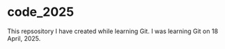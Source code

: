 # code_2025
This repsository I have created while learning Git. I was learning Git on 18 April, 2025.
